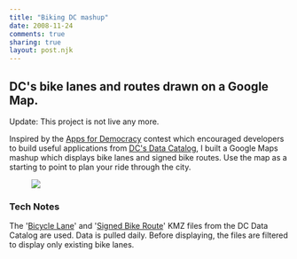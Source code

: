 ```yaml
---
title: "Biking DC mashup"
date: 2008-11-24
comments: true
sharing: true
layout: post.njk
---
```


<h2 class="subtitle">DC's bike lanes and routes drawn on a Google Map.</h2>

<div class="notice">
  Update: This project is not live any more.
</div>

Inspired by the [Apps for Democracy][2] contest which encouraged developers to build useful applications from [DC's Data Catalog][3], I built a Google Maps mashup which displays bike lanes and signed bike routes. Use the map as a starting to point to plan your ride through the city.

 [1]: http://lokeshdhakar.com/projects/bikingdc/
 [2]: http://www.appsfordemocracy.org/
 [3]: http://data.octo.dc.gov/

<figure class="border">
  <img src="/media/posts/biking-dc-mashup/biking-dc-map.png" />
</figure>

### Tech Notes

The '[Bicycle Lane][4]' and '[Signed Bike Route][5]' KMZ files from the DC Data Catalog are used. Data is pulled daily. Before displaying, the files are filtered to display only existing bike lanes.

 [4]: http://dcatlas.dcgis.dc.gov/catalog/info.asp?info=2315&pagesize=10&page=1&search_type=search_by_keyword&keyword=bicycle
 [5]: http://dcatlas.dcgis.dc.gov/catalog/info.asp?info=1483&pagesize=10&page=1&search_type=search_by_keyword&keyword=bike
